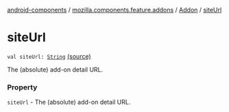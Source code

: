 [android-components](../../index.md) / [mozilla.components.feature.addons](../index.md) / [Addon](index.md) / [siteUrl](./site-url.md)

# siteUrl

`val siteUrl: `[`String`](https://kotlinlang.org/api/latest/jvm/stdlib/kotlin/-string/index.html) [(source)](https://github.com/mozilla-mobile/android-components/blob/master/components/feature/addons/src/main/java/mozilla/components/feature/addons/Addon.kt#L47)

The (absolute) add-on detail URL.

### Property

`siteUrl` - The (absolute) add-on detail URL.